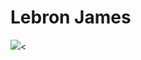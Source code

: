 <!DOCTYPE html>
<html>
<head>
<h1>Lebron James</h1>
<img src="[https://en.wikipedia.org/wiki/File:LeBron_James_(51959977144)_(cropped2).jpg](https://www.google.com/url?sa=i&url=https%3A%2F%2Folympics.com%2Fen%2Fnews%2Flebron-james-career-stats-records-awards-medals&psig=AOvVaw2GaRHKifoqPEkjhOcV4iF5&ust=1695399291820000&source=images&cd=vfe&opi=89978449&ved=0CA0QjRxqFwoTCNCO9teMvIEDFQAAAAAdAAAAABAR)https://www.google.com/url?sa=i&url=https%3A%2F%2Folympics.com%2Fen%2Fnews%2Flebron-james-career-stats-records-awards-medals&psig=AOvVaw2GaRHKifoqPEkjhOcV4iF5&ust=1695399291820000&source=images&cd=vfe&opi=89978449&ved=0CA0QjRxqFwoTCNCO9teMvIEDFQAAAAAdAAAAABAR" /><
